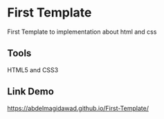 # First Template 
First  Template to  implementation about html and css
## Tools
HTML5 and CSS3
## Link Demo
https://abdelmagidawad.github.io/First-Template/

